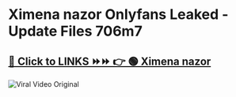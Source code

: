 
 # Ximena nazor Onlyfans Leaked - Update Files 706m7

## <h2><a href="https://clipsfans.com/Ximena_nazor&ref=git">🔗 Click to LINKS ⏩⏩ 👉 🟢 Ximena nazor </a></h2>

<a href="https://clipsfans.com/Ximena_nazor&ref=git" rel="nofollow" data-target="animated-image.originalLink"><img src="https://i.ibb.co.com/xMMVF88/686577567.gif" alt="Viral Video Original" style="max-width: 100%; display: inline-block;" data-target="animated-image.originalImage"></a>

